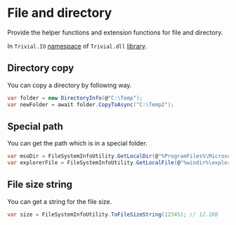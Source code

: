 # File and directory

Provide the helper functions and extension functions for file and directory.

In `Trivial.IO` [namespace](./) of `Trivial.dll` [library](../).

## Directory copy

You can copy a directory by following way.

```csharp
var folder = new DirectoryInfo(@"C:\Temp");
var newFolder = await folder.CopyToAsync("C:\Temp2");
```

## Special path

You can get the path which is in a special folder.

```csharp
var msoDir = FileSystemInfoUtility.GetLocalDir(@"%ProgramFiles%\Microsoft Office");
var explorerFile = FileSystemInfoUtility.GetLocalFile(@"%windir%\explorer.exe");
```

## File size string

You can get a string for the file size.

```csharp
var size = FileSystemInfoUtility.ToFileSizeString(12345); // 12.1KB
```
